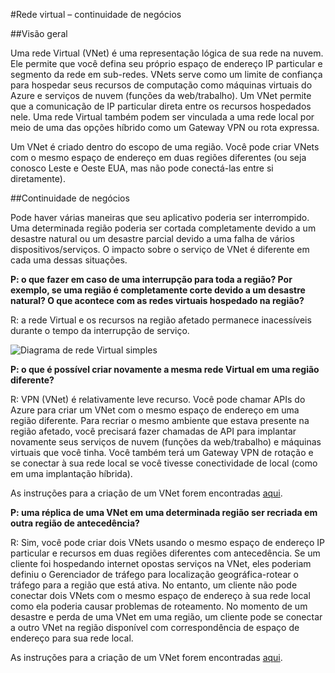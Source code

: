 <properties
    pageTitle="O que fazer em caso de uma interrupção de serviço Azure afetar redes virtuais Azure | Microsoft Azure"
    description="Saiba o que fazer em caso de uma interrupção de serviço Azure afetar redes virtuais do Azure."
    services="virtual-network"
    documentationCenter=""
    authors="NarayanAnnamalai"
    manager="jefco"
    editor=""/>

<tags
    ms.service="virtual-network"
    ms.workload="virtual-network"
    ms.tgt_pltfrm="na"
    ms.devlang="na"
    ms.topic="article"
    ms.date="05/16/2016"
    ms.author="narayan;aglick"/>

#<a name="virtual-network--business-continuity"></a>Rede virtual – continuidade de negócios

##<a name="overview"></a>Visão geral

Uma rede Virtual (VNet) é uma representação lógica de sua rede na nuvem. Ele permite que você defina seu próprio espaço de endereço IP particular e segmento da rede em sub-redes. VNets serve como um limite de confiança para hospedar seus recursos de computação como máquinas virtuais do Azure e serviços de nuvem (funções da web/trabalho). Um VNet permite que a comunicação de IP particular direta entre os recursos hospedados nele. Uma rede Virtual também podem ser vinculada a uma rede local por meio de uma das opções híbrido como um Gateway VPN ou rota expressa.
 
Um VNet é criado dentro do escopo de uma região. Você pode criar VNets com o mesmo espaço de endereço em duas regiões diferentes (ou seja conosco Leste e Oeste EUA, mas não pode conectá-las entre si diretamente). 

##<a name="business-continuity"></a>Continuidade de negócios

Pode haver várias maneiras que seu aplicativo poderia ser interrompido. Uma determinada região poderia ser cortada completamente devido a um desastre natural ou um desastre parcial devido a uma falha de vários dispositivos/serviços. O impacto sobre o serviço de VNet é diferente em cada uma dessas situações.

**P: o que fazer em caso de uma interrupção para toda a região? Por exemplo, se uma região é completamente corte devido a um desastre natural? O que acontece com as redes virtuais hospedado na região?**

R: a rede Virtual e os recursos na região afetado permanece inacessíveis durante o tempo da interrupção de serviço.

![Diagrama de rede Virtual simples](./media/virtual-network-disaster-recovery-guidance/vnet.png)

**P: o que é possível criar novamente a mesma rede Virtual em uma região diferente?**

R: VPN (VNet) é relativamente leve recurso. Você pode chamar APIs do Azure para criar um VNet com o mesmo espaço de endereço em uma região diferente. Para recriar o mesmo ambiente que estava presente na região afetado, você precisará fazer chamadas de API para implantar novamente seus serviços de nuvem (funções da web/trabalho) e máquinas virtuais que você tinha. Você também terá um Gateway VPN de rotação e se conectar à sua rede local se você tivesse conectividade de local (como em uma implantação híbrida).

As instruções para a criação de um VNet forem encontradas [aqui](./virtual-networks-create-vnet-arm-pportal.md). 

**P: uma réplica de uma VNet em uma determinada região ser recriada em outra região de antecedência?**

R: Sim, você pode criar dois VNets usando o mesmo espaço de endereço IP particular e recursos em duas regiões diferentes com antecedência. Se um cliente foi hospedando internet opostas serviços na VNet, eles poderiam definiu o Gerenciador de tráfego para localização geográfica-rotear o tráfego para a região que está ativa. No entanto, um cliente não pode conectar dois VNets com o mesmo espaço de endereço à sua rede local como ela poderia causar problemas de roteamento. No momento de um desastre e perda de uma VNet em uma região, um cliente pode se conectar a outro VNet na região disponível com correspondência de espaço de endereço para sua rede local.

As instruções para a criação de um VNet forem encontradas [aqui](./virtual-networks-create-vnet-arm-pportal.md).
